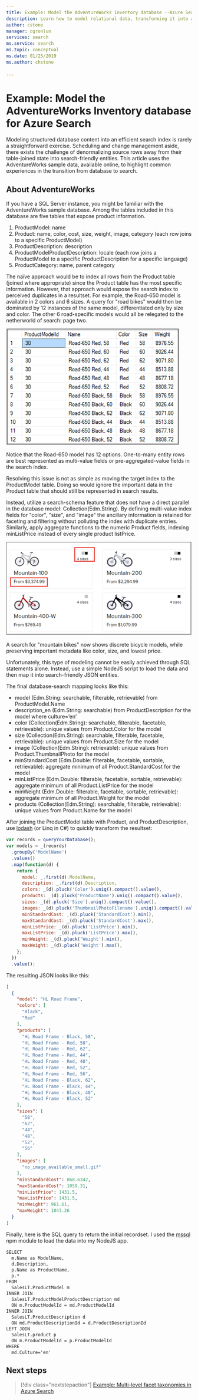 ```yaml
---
title: Example: Model the AdventureWorks Inventory database --Azure Search
description: Learn how to model relational data, transforming it into a flattened data set, for indexing and full text search in Azure Search.
author: cstone
manager: cgronlun
services: search
ms.service: search
ms.topic: conceptual
ms.date: 01/25/2019
ms.author: chstone

---
```

# Example: Model the AdventureWorks Inventory database for Azure Search

Modeling structured database content into an efficient search index is rarely a straightforward exercise. Scheduling and change management aside, there exists the challenge of denormalizing source rows away from their table-joined state into search-friendly entities. This article uses the AdventureWorks sample data, available online, to highlight common experiences in the transition from database to search. 

## About AdventureWorks

If you have a SQL Server instance, you might be familiar with the AdventureWorks sample database. Among the tables included in this database are five tables that expose product information.

1. ProductModel: name
2. Product: name, color, cost, size, weight, image, category (each row joins to a specific ProductModel)
3. ProductDescription: description
4. ProductModelProductDescription: locale (each row joins a ProductModel to a specific ProductDescription for a specific language)
5. ProductCategory: name, parent category

The naïve approach would be to index all rows from the Product table (joined where appropriate) since the Product table has the most specific information. However, that approach would expose the search index to perceived duplicates in a resultset. For example, the Road-650 model is available in 2 colors and 6 sizes. A query for "road bikes" would then be dominated by 12 instances of the same model, differentiated only by size and color. The other 6 road-specific models would all be relegated to the netherworld of search: page two.

  ![Products list](./media/search-example-adventureworks/products-list.png "Products list")
 
Notice that the Road-650 model has 12 options. One-to-many entity rows are best represented as multi-value fields or pre-aggregated-value fields in the search index.

Resolving this issue is not as simple as moving the target index to the ProductModel table. Doing so would ignore the important data in the Product table that should still be represented in search results.

Instead, utilize a search-schema feature that does not have a direct parallel in the database model: Collection(Edm.String). By defining multi-value index fields for "color", "size", and "image" the ancillary information is retained for faceting and filtering without polluting the index with duplicate entries. Similarly, apply aggregate functions to the numeric Product fields, indexing minListPrice instead of every single product listPrice.

  ![Mountain bikes search](./media/search-example-adventureworks/mountain-bikes-visual.png "Mountain bikes search")

A search for "mountain bikes" now shows discrete bicycle models, while preserving important metadata like color, size, and lowest price.

Unfortunately, this type of modeling cannot be easily achieved through SQL statements alone. Instead, use a simple NodeJS script to load the data and then map it into search-friendly JSON entities.

The final database-search mapping looks like this:

+ model (Edm.String: searchable, filterable, retrievable) from ProductModel.Name
+ description_en (Edm.String: searchable) from ProductDescription for the model where culture=’en’
+ color (Collection(Edm.String): searchable, filterable, facetable, retrievable): unique values from Product.Color for the model
+ size (Collection(Edm.String): searchable, filterable, facetable, retrievable): unique values from Product.Size for the model
+ image (Collection(Edm.String): retrievable): unique values from Product.ThumbnailPhoto for the model
+ minStandardCost (Edm.Double: filterable, facetable, sortable, retrievable): aggregate minimum of all Product.StandardCost for the model
+ minListPrice (Edm.Double: filterable, facetable, sortable, retrievable): aggregate minimum of all Product.ListPrice for the model
+ minWeight (Edm.Double: filterable, facetable, sortable, retrievable): aggregate minimum of all Product.Weight for the model
+ products (Collection(Edm.String): searchable, filterable, retrievable): unique values from Product.Name for the model

After joining the ProductModel table with Product, and ProductDescription, use [lodash](https://lodash.com/) (or Linq in C#) to quickly transform the resultset:

```javascript
var records = queryYourDatabase();
var models = _(records)
  .groupBy('ModelName')
  .values()
  .map(function(d) {
    return {
      model: _.first(d).ModelName,
      description: _.first(d).Description,
      colors: _(d).pluck('Color').uniq().compact().value(),
      products: _(d).pluck('ProductName').uniq().compact().value(),
      sizes: _(d).pluck('Size').uniq().compact().value(),
      images: _(d).pluck('ThumbnailPhotoFilename').uniq().compact().value(),
      minStandardCost: _(d).pluck('StandardCost').min(),
      maxStandardCost: _(d).pluck('StandardCost').max(),
      minListPrice: _(d).pluck('ListPrice').min(),
      maxListPrice: _(d).pluck('ListPrice').max(),
      minWeight: _(d).pluck('Weight').min(),
      maxWeight: _(d).pluck('Weight').max(),
    };
  })
  .value();
```

The resulting JSON looks like this:

```json
[
  {
    "model": "HL Road Frame",
    "colors": [
      "Black",
      "Red"
    ],
    "products": [
      "HL Road Frame - Black, 58",
      "HL Road Frame - Red, 58",
      "HL Road Frame - Red, 62",
      "HL Road Frame - Red, 44",
      "HL Road Frame - Red, 48",
      "HL Road Frame - Red, 52",
      "HL Road Frame - Red, 56",
      "HL Road Frame - Black, 62",
      "HL Road Frame - Black, 44",
      "HL Road Frame - Black, 48",
      "HL Road Frame - Black, 52"
    ],
    "sizes": [
      "58",
      "62",
      "44",
      "48",
      "52",
      "56"
    ],
    "images": [
      "no_image_available_small.gif"
    ],
    "minStandardCost": 868.6342,
    "maxStandardCost": 1059.31,
    "minListPrice": 1431.5,
    "maxListPrice": 1431.5,
    "minWeight": 961.61,
    "maxWeight": 1043.26
  }
]
```

Finally, here is the SQL query to return the initial recordset. I used the [mssql](https://www.npmjs.com/package/mssql) npm module to load the data into my NodeJS app.

```T-SQL
SELECT
  m.Name as ModelName,
  d.Description,
  p.Name as ProductName,
  p.*
FROM 
  SalesLT.ProductModel m
INNER JOIN 
  SalesLT.ProductModelProductDescription md
  ON m.ProductModelId = md.ProductModelId
INNER JOIN 
  SalesLT.ProductDescription d
  ON md.ProductDescriptionId = d.ProductDescriptionId
LEFT JOIN 
  SalesLT.product p
  ON m.ProductModelId = p.ProductModelId
WHERE
  md.Culture='en'
```

## Next steps

> [!div class="nextstepaction"]
> [Example: Multi-level facet taxonomies in Azure Search](search-example-adventureworks-multilevel-faceting.md)


